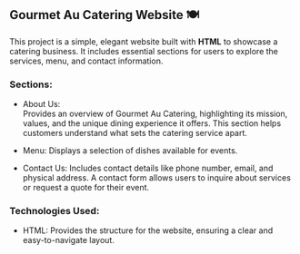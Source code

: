 
## Gourmet Au Catering Website 🍽️

This project is a simple, elegant website built with **HTML** to showcase a catering business. It includes essential sections for users to explore the services, menu, and contact information.

### Sections:

- About Us:  
  Provides an overview of Gourmet Au Catering, highlighting its mission, values, and the unique dining experience it offers. This section helps customers understand what sets the catering service apart.


- Menu: 
  Displays a selection of dishes available for events.

- Contact Us:
  Includes contact details like phone number, email, and physical address. A contact form allows users to inquire about services or request a quote for their event.

### Technologies Used:
- HTML: Provides the structure for the website, ensuring a clear and easy-to-navigate layout.

